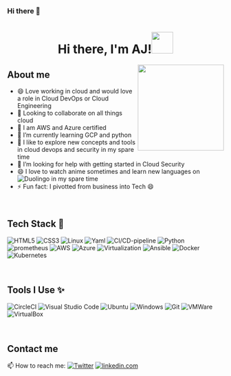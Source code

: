 ### Hi there 👋

<!--
**AJAntwi/AJAntwi** is a ✨ _special_ ✨ repository because its `README.md` (this file) appears on your GitHub profile.

Here are some ideas to get you started:

- 🔭 I’m currently working on cloud devops projects
- 🌱 I’m currently learning python
- 👯 I’m looking to collaborate on all things cloud
- 🤔 I’m looking for help with ...
- 💬 Ask me about ...
- 📫 How to reach me: ...
- 😄 Pronouns: ...
- ⚡ Fun fact: ...
-->

<h1 align="center">Hi there, I'm AJ!<img src="https://media.giphy.com/media/mGcNjsfWAjY5AEZNw6/giphy.gif" width="50"></h1>
<img align='right' src="https://acegif.com/wp-content/uploads/gifs/hello-2.gif" width="200">

## About me

* 😄 Love working in cloud and would love a role in Cloud DevOps or Cloud Engineering
* 👯 Looking to collaborate on all things cloud
* 🌱 I am AWS and Azure certified
* 🔭 I’m currently learning GCP and python
* 🔭 I like to explore new concepts and tools in cloud devops and security in my spare time
* 🤔 I’m looking for help with getting started in Cloud Security
* 😄 I love to watch anime sometimes and learn new languages on ![Duolingo](https://img.shields.io/badge/Duolingo-58CC02?style=for-the-badge&logo=Duolingo&logoColor=white) in my spare time
* ⚡ Fun fact: I pivotted from business into Tech 😄
<br>

## Tech Stack 🚀
![HTML5](https://img.shields.io/badge/HTML5-E34F26?style=for-the-badge&logo=html5&logoColor=white)
![CSS3](https://img.shields.io/badge/CSS3-1572B6?style=for-the-badge&logo=css3&logoColor=white)
![Linux](https://img.shields.io/badge/Linux-FCC624?style=for-the-badge&logo=linux&logoColor=black)
![Yaml](https://img.shields.io/badge/yaml-%2338B2AC.svg?style=for-the-badge&logo=yaml-css&logoColor=white)
![CI/CD-pipeline](https://img.shields.io/badge/ci/cd-pipeline-%23ED8B00.svg?style=for-the-badge&logo=ci/cd-pipeline&logoColor=white)
![Python](https://img.shields.io/badge/Python-FFD43B?style=for-the-badge&logo=python&logoColor=blue)
![prometheus](https://img.shields.io/badge/prometheus-%23013243.svg?style=for-the-badge&logo=prometheus&logoColor=white)
![AWS](https://img.shields.io/badge/Amazon_AWS-FF9900?style=for-the-badge&logo=amazonaws&logoColor=white)
![Azure](https://img.shields.io/badge/microsoft%20azure-0089D6?style=for-the-badge&logo=microsoft-azure&logoColor=white)
![Virtualization](https://img.shields.io/badge/virtualization-%23ED8B00.svg?style=for-the-badge&logo=virtualization&logoColor=white)
![Ansible](https://img.shields.io/badge/Ansible-000000?style=for-the-badge&logo=ansible&logoColor=white)
![Docker](https://img.shields.io/badge/docker-hotpink.svg?style=for-the-badge&logo=docker&logoColor=white)
![Kubernetes](https://img.shields.io/badge/kubernetes-326ce5.svg?&style=for-the-badge&logo=kubernetes&logoColor=white)

<br>

## Tools I Use ✨

![CircleCI](https://img.shields.io/badge/circleci-%23563D7C.svg?style=for-the-badge&logo=circleci&logoColor=white)
![Visual Studio Code](https://img.shields.io/badge/Visual%20Studio%20Code-0078d7.svg?style=for-the-badge&logo=visual-studio-code&logoColor=white)
![Ubuntu](https://img.shields.io/badge/Ubuntu-E95420?style=for-the-badge&logo=ubuntu&logoColor=white)
![Windows](https://img.shields.io/badge/Windows-0078D6?style=for-the-badge&logo=windows&logoColor=white)
![Git](https://img.shields.io/badge/GIT-E44C30?style=for-the-badge&logo=git&logoColor=white)
![VMWare](https://img.shields.io/badge/VMware-231f20?style=for-the-badge&logo=VMware&logoColor=white)
![VirtualBox](https://img.shields.io/badge/VirtualBox-21416b?style=for-the-badge&logo=VirtualBox&logoColor=white)

<br>

## Contact me
📫 How to reach me: [<img alt="Twitter" src="https://img.shields.io/badge/Twitter-1DA1F2?style=for-the-badge&logo=twitter&logoColor=white"/>](https://twitter.com/___thecyberdev_)   [<img alt="linkedin.com" src="https://img.shields.io/badge/LinkedIn-0077B5?style=for-the-badge&logo=linkedin&logoColor=white"/>](https://www.linkedin.com/in/augustine-opoku-junior-antwi-a8b03a160/)
